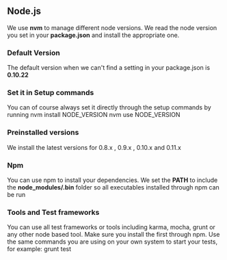 ## Node.js
We use **nvm** to manage different node versions. We read the node version you set in your **package.json** and install the appropriate one.

### Default Version
The default version when we can't find a setting in your package.json is **0.10.22**

### Set it in Setup commands
You can of course always set it directly through the setup commands by running
    nvm install NODE_VERSION
    nvm use NODE_VERSION

### Preinstalled versions
We install the latest versions for 0.8.x , 0.9.x , 0.10.x and 0.11.x

### Npm
You can use npm to install your dependencies. We set the **PATH** to include the **node_modules/.bin** folder so all executables installed through npm can be run

### Tools and Test frameworks
You can use all test frameworks or tools including karma, mocha, grunt or any other node based tool. Make sure you install the first through npm. Use the same commands you are using on your own system to start your tests, for example:
    grunt test
